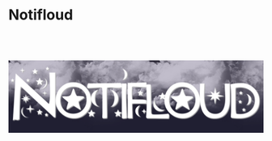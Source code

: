 # Notifloud

<h1 align="center">
  <br>
  <img src="banner.png" alt="enOne-logo" width="800">
  <br>
</h1>